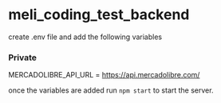 # meli_coding_test_backend

create .env file and add the following variables 

### Private

MERCADOLIBRE_API_URL = https://api.mercadolibre.com/

once the variables are added run `npm start` to start the server.
